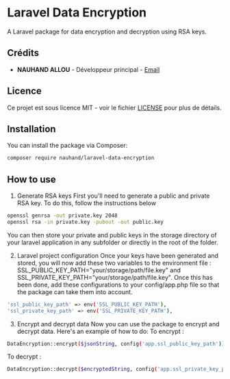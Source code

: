 # Laravel Data Encryption

A Laravel package for data encryption and decryption using RSA keys.

## Crédits

- **NAUHAND ALLOU** - Développeur principal - [Email](mailto:olivier.nauhand@gmail.com)

## Licence

Ce projet est sous licence MIT - voir le fichier [LICENSE](LICENSE) pour plus de détails.

## Installation

You can install the package via Composer:

```bash
composer require nauhand/laravel-data-encryption
```
## How to use

1. Generate RSA keys
First you'll need to generate a public and private RSA key. To do this, follow the instructions below

```bash
openssl genrsa -out private.key 2048
openssl rsa -in private.key -pubout -out public.key
```
You can then store your private and public keys in the storage directory of your laravel application in any subfolder or directly in the root of the folder.

2. Laravel project configuration
Once your keys have been generated and stored, you will now add these two variables to the environment file : SSL_PUBLIC_KEY_PATH="your/storage/path/file.key" and SSL_PRIVATE_KEY_PATH="your/storage/path/file.key". Once this has been done, add these configurations to your config/app.php file so that the package can take them into account.

```bash
'ssl_public_key_path' => env('SSL_PUBLIC_KEY_PATH'),
'ssl_private_key_path' => env('SSL_PRIVATE_KEY_PATH'),
```

3. Encrypt and decrypt data
Now you can use the package to encrypt and decrypt data. Here's an example of how to do:
To encrypt : 

```bash
DataEncryption::encrypt($jsonString, config('app.ssl_public_key_path'));
```

To decrypt : 

```bash
DataEncryption::decrypt($encryptedString, config('app.ssl_private_key_path'));
```
